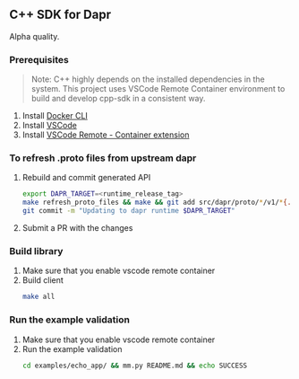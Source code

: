 ## C++ SDK for Dapr

Alpha quality.

### Prerequisites

> Note: C++ highly depends on the installed dependencies in the system. This project uses VSCode Remote Container environment to build and develop cpp-sdk in a consistent way.

1. Install [Docker CLI](https://docs.docker.com/get-started/)
2. Install [VSCode](https://code.visualstudio.com/download)
3. Install [VSCode Remote - Container extension](https://code.visualstudio.com/docs/remote/containers)

### To refresh .proto files from upstream dapr

1. Rebuild and commit generated API
    ```bash
    export DAPR_TARGET=<runtime_release_tag>
    make refresh_proto_files && make && git add src/dapr/proto/*/v1/*{.cc,.h} dapr/proto/*/v1/*.proto 
    git commit -m "Updating to dapr runtime $DAPR_TARGET"
    ```
2. Submit a PR with the changes

### Build library

1. Make sure that you enable vscode remote container
2. Build client
    ```bash
    make all
    ```

### Run the example validation

1. Make sure that you enable vscode remote container
2. Run the example validation
    ```bash
    cd examples/echo_app/ && mm.py README.md && echo SUCCESS
    ```